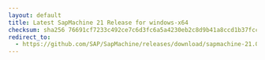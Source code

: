 ```yaml
---
layout: default
title: Latest SapMachine 21 Release for windows-x64
checksum: sha256 76691cf7233c492ce7c6d3fc6a5a4230eb2c8d9b41a8ccd1b37fcc0477082866
redirect_to:
  - https://github.com/SAP/SapMachine/releases/download/sapmachine-21.0.8/sapmachine-jdk-21.0.8_windows-x64_bin.zip
---
```


